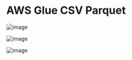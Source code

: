 # AWS Glue CSV Parquet

![image](https://github.com/luiscoco/AWS_Glue_CSV_Parquet/assets/32194879/ce72a9b0-6c81-4f50-a8d2-e3dfa0041f11)

![image](https://github.com/luiscoco/AWS_Glue_CSV_Parquet/assets/32194879/404a125a-4bb0-4e9d-bbe3-df32bfd99446)

![image](https://github.com/luiscoco/AWS_Glue_CSV_Parquet/assets/32194879/5b05cdba-ad76-4b4c-b5da-83bd67e89b6b)



